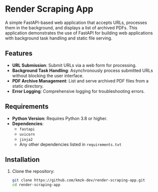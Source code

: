 # Render Scraping App

A simple FastAPI-based web application that accepts URLs, processes them in the background, and displays a list of archived PDFs. This application demonstrates the use of FastAPI for building web applications with background task handling and static file serving.

## Features

- **URL Submission**: Submit URLs via a web form for processing.
- **Background Task Handling**: Asynchronously process submitted URLs without blocking the user interface.
- **PDF Archive Management**: List and serve archived PDF files from a static directory.
- **Error Logging**: Comprehensive logging for troubleshooting errors.

## Requirements

- **Python Version**: Requires Python 3.8 or higher.
- **Dependencies**:
  - `fastapi`
  - `uvicorn`
  - `jinja2`
  - Any other dependencies listed in `requirements.txt`

## Installation

1. Clone the repository:

   ```bash
   git clone https://github.com/kmzk-dev/render-scraping-app.git
   cd render-scraping-app